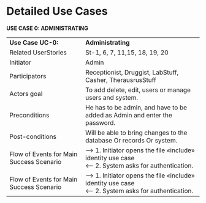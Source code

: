 # Detailed Use Cases #


**USE CASE 0: ADMINISTRATING** 


<p/>
<table>
    <tr>
        <td><b>Use Case UC-0:  </td><td><b>Administrating</td>
    </tr>
	 <tr>
        <td>Related UserStories</td><td>St-1, 6, 7, 11,15, 18, 19, 20</td>
    </tr>
	 <tr>
        <td>Initiator</td><td>Admin</td>
    </tr>
	 <tr>
        <td>Participators</td><td>Receptionist, Druggist, LabStuff, Casher, TherausrusStuff </td>
    </tr>
    <tr>
        <td>Actors goal</td><td>To add delete, edit, users or manage users and system.</td>
    </tr>
    <tr>
        <td>Preconditions</td><td>He has to be admin, and have to be added as Admin and enter the password.</td>
    </tr>
    <tr>
        <td>Post-conditions</td><td>Will be able to bring changes to the database Or records Or system.</td>
    </tr>
   	<tr>
        <td>Flow of Events for Main Success Scenario</td><td><SPAN> --> 1. Initiator opens the file &#171;include&#187; identity use case<br /> <-- 2. System asks for authentication.</td>
    </tr>
   	<tr>
        <td>Flow of Events for Main Success Scenario</td><td>--> 1. Initiator opens the file &#171;include&#187; identity use case<br /> <SPAN><-- 2. System asks for authentication.</SPAN></td>
    </tr>
</table>
<p/>
